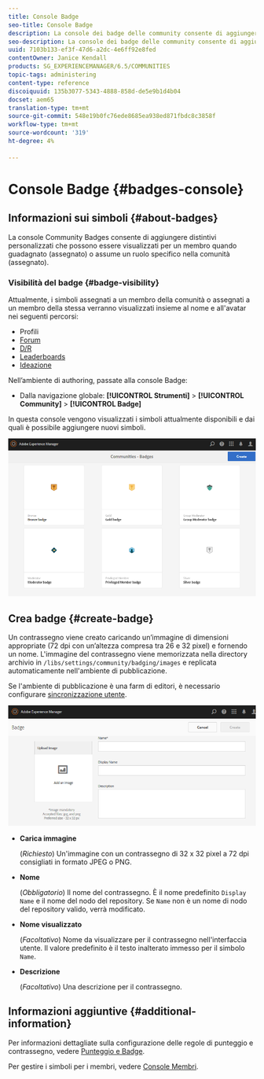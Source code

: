 ```yaml
---
title: Console Badge
seo-title: Console Badge
description: La console dei badge delle community consente di aggiungere dei simboli personalizzati che possono essere visualizzati per i membri al momento della loro acquisizione (assegnazione) o di un ruolo specifico nella comunità (assegnazione)
seo-description: La console dei badge delle community consente di aggiungere dei simboli personalizzati che possono essere visualizzati per i membri al momento della loro acquisizione (assegnazione) o di un ruolo specifico nella comunità (assegnazione)
uuid: 7103b133-ef3f-47d6-a2dc-4e6ff92e8fed
contentOwner: Janice Kendall
products: SG_EXPERIENCEMANAGER/6.5/COMMUNITIES
topic-tags: administering
content-type: reference
discoiquuid: 135b3077-5343-4888-858d-de5e9b1d4b04
docset: aem65
translation-type: tm+mt
source-git-commit: 548e19b0fc76ede8685ea938ed871fbdc8c3858f
workflow-type: tm+mt
source-wordcount: '319'
ht-degree: 4%

---
```



# Console Badge {#badges-console}

## Informazioni sui simboli {#about-badges}

La console Community Badges consente di aggiungere distintivi personalizzati che possono essere visualizzati per un membro quando guadagnato (assegnato) o assume un ruolo specifico nella comunità (assegnato).

### Visibilità del badge {#badge-visibility}

Attualmente, i simboli assegnati a un membro della comunità o assegnati a un membro della stessa verranno visualizzati insieme al nome e all&#39;avatar nei seguenti percorsi:

* Profili
* [Forum](/help/communities/forum.md)
* [D/R](/help/communities/working-with-qna.md)
* [Leaderboards](/help/communities/enabling-leaderboard.md)
* [Ideazione](/help/communities/ideation-feature.md)

Nell’ambiente di authoring, passate alla console Badge:

* Dalla navigazione globale: **[!UICONTROL Strumenti]** > **[!UICONTROL Community]** > **[!UICONTROL Badge]**

In questa console vengono visualizzati i simboli attualmente disponibili e dai quali è possibile aggiungere nuovi simboli.

![badges-homepage](assets/badges-homepage.png)

## Crea badge {#create-badge}

Un contrassegno viene creato caricando un’immagine di dimensioni appropriate (72 dpi con un’altezza compresa tra 26 e 32 pixel) e fornendo un nome. L&#39;immagine del contrassegno viene memorizzata nella directory archivio in `/libs/settings/community/badging/images` e replicata automaticamente nell&#39;ambiente di pubblicazione.

Se l&#39;ambiente di pubblicazione è una farm di editori, è necessario configurare [sincronizzazione utente](/help/communities/sync.md).

![create-badge](assets/create-badge.png)

* **Carica immagine**

   (*Richiesto*) Un&#39;immagine con un contrassegno di 32 x 32 pixel a 72 dpi consigliati in formato JPEG o PNG.

* **Nome**

   (*Obbligatorio*) Il nome del contrassegno. È il nome predefinito `Display Name` e il nome del nodo del repository. Se `Name` non è un nome di nodo del repository valido, verrà modificato.

* **Nome visualizzato**

   (*Facoltativo*) Nome da visualizzare per il contrassegno nell&#39;interfaccia utente. Il valore predefinito è il testo inalterato immesso per il simbolo `Name`.

* **Descrizione**

   (*Facoltativo*) Una descrizione per il contrassegno.

## Informazioni aggiuntive {#additional-information}

Per informazioni dettagliate sulla configurazione delle regole di punteggio e contrassegno, vedere [Punteggio e Badge](/help/communities/implementing-scoring.md).

Per gestire i simboli per i membri, vedere [Console Membri](/help/communities/members.md).
